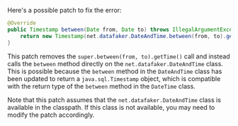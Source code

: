 Here's a possible patch to fix the error:
```java
@Override
public Timestamp between(Date from, Date to) throws IllegalArgumentException {
    return new Timestamp(net.datafaker.DateAndTime.between(from, to).getTime());
}
```
This patch removes the `super.between(from, to).getTime()` call and instead calls the `between` method directly on the `net.datafaker.DateAndTime` class. This is possible because the `between` method in the `DateAndTime` class has been updated to return a `java.sql.Timestamp` object, which is compatible with the return type of the `between` method in the `DateTime` class.

Note that this patch assumes that the `net.datafaker.DateAndTime` class is available in the classpath. If this class is not available, you may need to modify the patch accordingly.